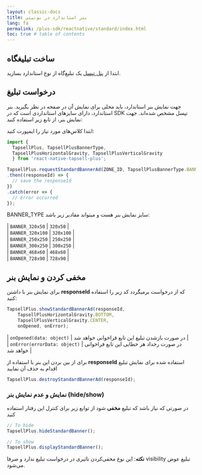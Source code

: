 ```yaml
---
layout: classic-docs
title: بنر استاندارد در یونیتی
lang: fa
permalink: /plus-sdk/reactnative/standard/index.html
toc: true # table of contents
---
```


## ساخت تبلیغگاه
ابتدا از [پنل تپسل](https://dashboard.tapsell.ir/) یک تبلیغ‌گاه از نوع استاندارد بسازید.

## درخواست تبلیغ
جهت نمایش بنر استاندارد، باید محلی برای نمایش آن در صفحه در نظر بگیرید. بنر استاندارد، دارای سایزهای استانداردی است که در SDK تپسل مشخص شده‌اند. جهت نمایش بنر، از تابع زیر استفاده کنید:


ابتدا کلاس‌های مورد نیاز را ایمپورت کنید:

```js
import { 
  TapsellPlus, TapsellPlusBannerType,
  TapsellPlusHorizontalGravity, TapsellPlusVerticalGravity
  } from 'react-native-tapsell-plus';
```

```js
TapsellPlus.requestStandardBannerAd(ZONE_ID, TapsellPlusBannerType.BANNER_320x50)
.then((responseId) => {
  // save the responseId
})
.catch(error => {
  // Error occurred
});
```

BANNER_TYPE سایز نمایش بنر هست و میتواند مقادیر زیر باشد:

| `BANNER_320x50` | `320x50` |  
| `BANNER_320x100` | `320x100` |   
| `BANNER_250x250` | `250x250` |  
| `BANNER_300x250` | `300x250` |  
| `BANNER_468x60` | `468x60` |  
| `BANNER_728x90` | `728x90` |  

## مخفی کردن و نمایش بنر
برای نمایش بنر با داشتن **responseId** که از درخواست برمیگردد کد زیر را استفاده کنید:

```js
TapsellPlus.showStandardBannerAd(responseId,
    TapsellPlusHorizontalGravity.BOTTOM,
    TapsellPlusVerticalGravity.CENTER,
    onOpened, onError);
```

| `onOpened(data: object)` | در صورت بازشدن تبلیغ این تابع فراخوانی خواهد شد |  
| `onError(errorData: object)` | در صورت رخداد هر خطایی این تابع فراخوانی خواهد شد |  

برای از بین بردن این بنر با استفاده از **responseId** استفاده شده برای نمایش تبلیغ اقدام به حذف آن نمایید

```js
TapsellPlus.destroyStandardBannerAd(responseId);
```

### نمایش و عدم نمایش بنر (hide/show)

در صورتی که نیاز باشد که تبلیغ **مخفی** شود از توابع زیر برای کنترل این رفتار استفاده کنید

```js
// To hide
TapsellPlus.hideStandardBanner();

// To show
TapsellPlus.displayStandardBanner();
```

**نکته**: این نوع مخفی‌کردن تاثیری در درخواست تبلیغ ندارد و صرفا visibility تبلیغ عوض می‌شود.